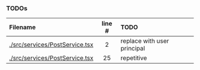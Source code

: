 ### TODOs
| Filename | line # | TODO |
|:------|:------:|:------|
| [./src/services/PostService.tsx](./src/services/PostService.tsx#L2) | 2 | replace with user principal |
| [./src/services/PostService.tsx](./src/services/PostService.tsx#L25) | 25 | repetitive |
